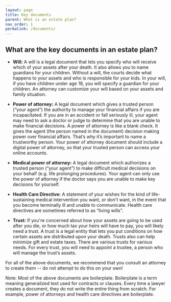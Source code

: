 ```yaml
---
layout: page
title: Key documents
parent: What is an estate plan?
nav_order: 1
permalink: /documents/
---
```


<h2>What are the key documents in an estate plan?</h2>

* **Will:** A will is a legal document that lets you specify who will receive which of your assets after your death. It also allows you to name guardians for your children. Without a will, the courts decide what happens to your assets and who is responsible for your kids. In your will, if you have children under age 18, you will specify a guardian for your children. An attorney can customize your will based on your assets and family situation. 

* **Power of attorney:** A legal document which gives a trusted person (“your agent”)  the authority to manage your financial affairs if you are incapacitated. If you are in an accident or fall seriously ill, your agent may need to ask a doctor or judge to determine that you are unable to make financial decisions. A power of attorney is like a blank check. It gives the agent (the person named in the document) decision making power over financial affairs. That’s why it’s important to name a trustworthy person. Your power of attorney document should include a digital power of attorney, so that your trusted person can access your online accounts. 

* **Medical power of attorney:** A legal document which authorizes a trusted person (“your agent”)  to make difficult medical decisions on your behalf (e.g. life prolonging procedures). Your agent can only use the power of attorney if the doctor says you are unable to make key decisions for yourself. 

* **Health Care Directive:** A statement of your wishes for the kind of life-sustaining medical intervention you want, or don't want, in the event that you become terminally ill and unable to communicate. Health care directives are sometimes referred to as “living wills”.

* **Trust:** If you're concerned about how your assets are going to be used after you die, or how much tax your heirs will have to pay, you will likely need a trust. A trust is a legal entity that lets you put conditions on how certain assets are distributed upon your death. Trusts also can help minimize gift and estate taxes. There are various trusts for various needs. For every trust, you will need to appoint a trustee, a person who will manage the trust’s assets. 

For all of the above documents, we recommend that you consult an attorney to create them -- do not attempt to do this on your own!

Note: Most of the above documents are boilerplate. Boilerplate is a term meaning generalized text used for contracts or clauses. Every time a lawyer creates a document, they do not write the entire thing from scratch. For example, power of attorneys and health care directives are boilerplate. 

